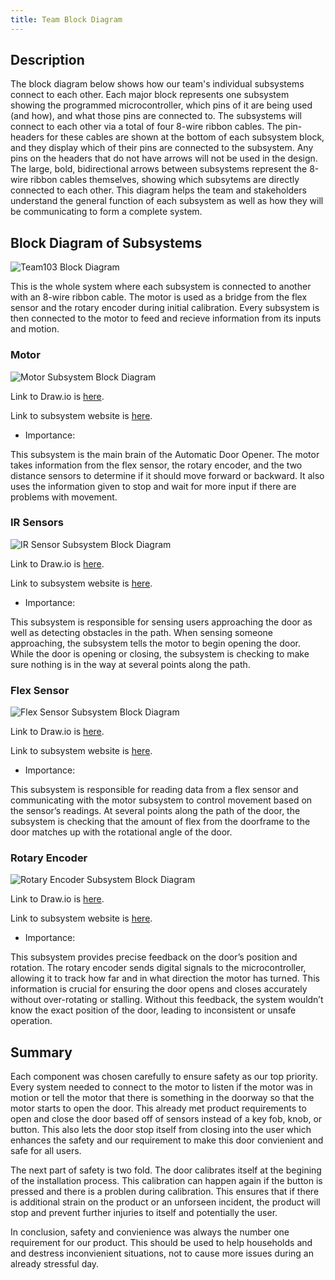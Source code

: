 ```yaml
---
title: Team Block Diagram
---
```


## Description

The block diagram below shows how our team's individual subsystems connect to each other. Each major block represents one subsystem showing the programmed microcontroller, which pins of it are being used (and how), and what those pins are connected to. The subsystems will connect to each other via a total of four 8-wire ribbon cables. The pin-headers for these cables are shown at the bottom of each subsystem block, and they display which of their pins are connected to the subsystem. Any pins on the headers that do not have arrows will not be used in the design. The large, bold, bidirectional arrows between subsystems represent the 8-wire ribbon cables themselves, showing which subsytems are directly connected to each other. This diagram helps the team and stakeholders understand the general function of each subsystem as well as how they will be communicating to form a complete system.


## Block Diagram of Subsystems

![Team103 Block Diagram](image/Team103_Block_Diagram.drawio.png)

This is the whole system where each subsystem is connected to another with an 8-wire ribbon cable. The motor is used as a bridge from the flex sensor and the rotary encoder during initial calibration. Every subsystem is then connected to the motor to feed and recieve information from its inputs and motion. 

### Motor

![Motor Subsystem Block Diagram](<image/Individual Motor Subsystem for Team.drawio.png>)

Link to Draw.io is [here](https://viewer.diagrams.net/?tags=%7B%7D&lightbox=1&highlight=0000ff&edit=_blank&layers=1&nav=1&title=Individual%20Motor%20Subsystem.drawio&dark=auto#R%3Cmxfile%3E%3Cdiagram%20name%3D%22Page-1%22%20id%3D%22eZ7gXXGAp_J01Qm2sftV%22%3E7V1dd6q4Gv41rjX7wq6Eby5b3e3sc9p9OnZmz%2Bxzl2qqTNE4iK3uXz%2BJgkKSgggkuNa%2BaSEmQJ68X08SXnrmYL65i9By9kAmOOwZYLLpmcOeYUAIPfqPlWz3JQ5ICqZRMEkqHQuegh84KQRJ6TqY4FWuYkxIGAfLfOGYLBZ4HOfKUBSR93y1FxLm77pEUywUPI1RKJb%2BGUzi2b7Us8Gx%2FFccTGfpnSFIfpmjtHJSsJqhCXnPFJmfe%2BYgIiTeH803Axwy8FJc9u1uP%2Fj18GARXsSnNHjZ%2FP8p%2BjGO%2FYdv%2FzjDu6%2Ff%2FbtJ39hf5Q2F66TDX1YIjXvmNS19IDGJkoePtykiEVkvJphdFPTMm%2FdZEOOnJRqzX9%2BpDNCyWTwP6Rmkhy9BGA5ISC9jDhdkQSvdvOEoDijA12EwXdDimLA2Ym%2BSDrLqeJMpSnp3h8kcx9GWVkl%2BtbwE6UTUoJ%2Bcvx8HzneSsllm0CwrKUSJsEwP1z7iSQ8SSCvA60EB38bxnKDVbNccNgMjNKw8jgYQcYSeDEejNRxFOe08jjYsh9E1JTAaflswmgKKD8E4IuNZsKTFj18G0Lu13d8sWg8M1lFAVkHMevQVLUg9vOVKLxmFOXlDz7tbsGYRXgU%2FsuckRnHmnHobnD3HkyB7GpLx6%2BEJEw%2BR%2BbmJQbbt%2FCAb4iDbQDbIsK1BtoSRwhPq0pJTEsUzMiULFH4%2Blt7kx%2FJY556wcdqB9TeO423in9E6JvnxpQhG279Y%2Bys7Pf2eXG53Mtzkzrbp2SaIM83o2ff0ivT42IidpG0%2BHLYVWUdjXACN7SQRBIqmOC5SlERTGHKFYhDhEMXBWz5YkA1p0vSRBPShD%2BLjGnnxsU1OKvZPmrQ6CsZ1FKFtptqSVVgV3Adw97G4WKHsufL16cH%2BCY5SesDkfMG1tQiuVABBoQCeK%2BznC65xquCmcWnbguvYJYK771JtwRXuYxcLru8X1m9HcJ0LFFxoZCUXXgFYZqnZ2SOOAooWjupLNDxVog01Es178rYkmr%2BPVSLRjmHWq2%2FC9jXA1asBLoAZHWDCbJ2oBznzfeXaZUpAr9KcDqSiXaoDfisqUFVyfWDkJcsrlkQIfFCvgQ3t9mXX0yy7vpGXXeCcJbvGT9ktkl2Ls7puiShCjr1Xb%2BApkN0E3Ny0iBPGjBkHb%2FRwGu8GeV%2B0WqJFWvZr%2FyYK2JAkv9G7Z3%2FOFEsu9OG1M0rk%2FLNmE5s3z2j8Ot2pS3%2B8Z%2FpsZjGaPv9iMEdIuw0OBxAYn%2FbXTBqnd0ET9BKtg1jT04aMtvcnKHr9peDBd0fsd9PdH6f%2Fwad9r8DHlwRJzbTB8WLizejBJzlM9%2F5OCMHwyyP96102WnzneoZpWZ5fsVN15qxC9IzDm0MfuYmqD01nhZlWaMmNTG6mFUpmj5y2Jo%2FSmxVblGRhoFM2YkSeSbyaUf97ESbN9izw512fsoHHh77N4h4AjW8KpbsJ%2BTUBF69ZEvmVzX62J79QQEVhNJdlIUdeXi2OKwvjzg%2FZ%2FBMjNtjOHFLVkA0aLiddoCQEExq4CiZ%2FEopSYjHvIoyZNbn%2FPGxDmSdBhMdxQNjSCkaruCH9hk4%2BajY9Ub9lC6r81Elz6u1IwOaAY6Z5%2BWHv86tAvcN6TYUlH35uXOa0Zai0Z%2FRcAZWkm8xLA9Ek1lq6o242JnOphBWPWTnC%2BhD0BAQnwTSIUXgx2B1WmU%2FzwK0t1UORkyLqS8n0YpDccLB9jKylElhDDM1ranarCmwoxUbcZyM6Bs3YbD4UI7VQGQJUZkehkrAJtVCJ%2B2XEzRXdgMrRDZUlQCUu53cDKkkMqxYqkTCIC8jdgApKtqypxUqM98Wlxo5gpd2wiyxAXNrqCFbaLbsY7wtQtc0jHX6rinYeaYihe5ZH1oyo6kbwhzHrMI80xRi9EzyyAnZd4ZGmGNJ3gUdWQLKjPNIUCYAaHnmeAiv1C6YY8avhkdXFSne4YYoRvxoeWR0q3dGGKUb8anhkdah080hTDPjV8MjqUOnmkaYY76vhkTVcoDasxHhfDY88Ayvthl1kAWp45BlY6bbslhjvC1C1zSM9p2s80hJD9yyPrBkm1I3grdMR1oegGKN3gkdWwK4rPNISQ%2Fou8MgKSHaUR1oiAVDDI89TYLV%2BQYz41fDI6mKlO9ywxIhfDY%2BsDpX2aEOM%2BNXwyOpQ6eaRlhjwq%2BGR1aHSzSMtMd5XwyNruEBdWKWvVyvnkWdgpduw2yILUMMjz8BKt2VP36bLYDVM433whV7yf%2FWQU5mGyeY3DUv4qCVLH9Qam7LFgOJnSpQ0d0EyWKVvBaSyr%2FmtANvjXuQsyWRim4X123knwBap0ei28fijsmY6XBYYS%2BJOZRSyte389knvToxunY6%2BAOXwbxVrB1QkU6PbxiOU6jjxSqsdJ5FJjW70Kyifdkk%2FTiKNGg07gJPTNZx8LRHGIVKw7FwSoCvfMwvjhTqxSYM5JLwTY490qlFz7OF6hal1SuvbfIZWrr7n2kX124lVHJHSjoaNTwBUVnGva7GKI9LZ0VC%2Fa%2FU0hiDX930Ibn9bw8Hfv%2BO%2FPkcAEqwpi19qz2CvelKc88gWZ4vOZF%2FmiRbQr2nv6om%2BuIQmCdMhAK8MBhJTGAKydxHdSrqgOY9Mxad9hA7479fLzuLSes6bnmFCj%2FnhQpQqdj6O0GKV6rOaXjhozpzD4nm1zI%2FuJeQBMbjAxbTNq7Qom3xd4oc848puy2yJszCy2QUKVGt5GZoAl0%2FCYJmih1eahMERZ21Gt40vRNaed9YfMUomYwYdiKy7Nhnj6Mkeemb%2BHbXT8%2BnaSWmA6HSDIvu8cDnFlBdCfsqrcgNLQZ5FRzIPNtBv8vyuzRc6eubBaquyb7tZZb4ChlGo0Jpyqaa5pnRn5gLpvqMTc1JDCO16DUxfgZa7sqmwxvc0VtfyrgU2rp4ke5k5a8PMa7rvlql6s9nr05ffyrPXu4o1NjewTeiEoWOszx8Zqx0TKc7V867X5C7R0JdbPD5LQEkSRP65qtZX87mATm3IKfvyRQ1hPPWzLenigu7onXfTfonw8J4pX78l4bmoD1ydLzzGqVGhpdrHfLDTil%2B9NIuFxzcL67ckPJK5qyHQHuJB0LXlTvdiPmpUQ8NOXX2zu8G7bD4WgMUa5vBvhkIVGiZurcrNuksWYV7IIu6vdjLBVligs9xIl0h2F3k%2B%2FxK770HSX4cBmkZoTo%2F6ffrnd7w7hsDcN36MgjcU4%2F4fK8wqk91Lq9dUVudol2L5uE7wXGE17tyH3n%2BP1wBP84Aagt060hNmR%2BABR%2B%2FBYlckXz3q%2BqrXPXpdzdACLSasU%2Bvpeo6ifZvBLApW1DgY4D9khZezeuth1AjHeTuziiPyirkd8ZJN8ijZHD%2BmmDDaKOyanweTyc70yXxE3hyy0U4MH3SacRsW53Jl6bmVvrfsyvKqCUtu9jcm7Vc2E6w3EsbsE9wGGOHpmlrPzn1Ygr2I8Yq3l7FnwPXsPrQso2%2F3vw4vfFUZcN%2FzPnwyt%2By1fNjEezrSzU2d4q2nUY9G9im5%2FomR0n6rkK6NSuljlmxUYt9ZATvr88ci2lud3SaAR%2FLOtixRV7RchlvNmt269%2F35Ua2TYDJt48Ls5oEoqrCb9DQiDLAjh6Cdmj2QCWY1%2FgU%3D%3C%2Fdiagram%3E%3C%2Fmxfile%3E).

Link to subsystem website is [here](https://isrysm52.github.io/01-Block-Diagram/Block-Diagram/).

* Importance:

This subsystem is the main brain of the Automatic Door Opener. The motor takes information from the flex sensor, the rotary encoder, and the two distance sensors to determine if it should move forward or backward. It also uses the information given to stop and wait for more input if there are problems with movement. 


### IR Sensors

![IR Sensor Subsystem Block Diagram](image/Distance%20Sensors%20Subsystem%20Block%20Diagram.drawio.png)

Link to Draw.io is [here](Documents/Distance_Sensing%20Subsystem%20Block%20Diagram.drawio).

Link to subsystem website is [here](https://samerwin1.github.io/01-Block-Diagram/Block-Diagram/).

* Importance:

This subsystem is responsible for sensing users approaching the door as well as detecting obstacles in the path. When sensing someone approaching, the subsystem tells the motor to begin opening the door. While the door is opening or closing, the subsystem is checking to make sure nothing is in the way at several points along the path.

### Flex Sensor

![Flex Sensor Subsystem Block Diagram](<image/laksh-blockdiagram.png>)

Link to Draw.io is [here]().

Link to subsystem website is [here](https://lakshanandsugumar.github.io/lakshtest01.github.io/01-Block-Diagram/Block-Diagram/).

* Importance:

This subsystem is responsible for reading data from a flex sensor and communicating with the motor subsystem to control movement based on the sensor’s readings. At several points along the path of the door, the subsystem is checking that the amount of flex from the doorframe to the door matches up with the rotational angle of the door.

### Rotary Encoder

![Rotary Encoder Subsystem Block Diagram](<image/Individual Rotary sensor Subsystem for team.png>)

Link to Draw.io is [here](https://drive.google.com/file/d/13LKkwTJjgqqxmauylCVNC0H4SzO0dGRc/view?usp=sharing).

Link to subsystem website is [here](https://chvisto.github.io/01-Block-Diagram/Block-Diagram/).

* Importance:

This subsystem provides precise feedback on the door’s position and rotation. The rotary encoder sends digital signals to the microcontroller, allowing it to track how far and in what direction the motor has turned. This information is crucial for ensuring the door opens and closes accurately without over-rotating or stalling. Without this feedback, the system wouldn’t know the exact position of the door, leading to inconsistent or unsafe operation.

## Summary

Each component was chosen carefully to ensure safety as our top priority. Every system needed to connect to the motor to listen if the motor was in motion or tell the motor that there is something in the doorway so that the motor starts to open the door. This already met product requirements to open and close the door based off of sensors instead of a key fob, knob, or button. This also lets the door stop itself from closing into the user which enhances the safety and our requirement to make this door convienient and safe for all users. 

The next part of safety is two fold. The door calibrates itself at the begining of the installation process. This calibration can happen again if the button is pressed and there is a problen during calibration. This ensures that if there is additional strain on the product or an unforseen incident, the product will stop and prevent further injuries to itself and potentially the user. 

In conclusion, safety and convienience was always the number one requirement for our product. This should be used to help households and and destress inconvienient situations, not to cause more issues during an already stressful day. 